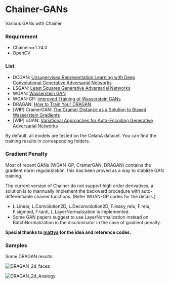 # Chainer-GANs

Various GANs with Chainer
### Requirement
* Chainer==1.24.0
* OpenCV

### List
* DCGAN: [Unsupervised Representation Learning with Deep Convolutional Generative Adversarial Networks](https://arxiv.org/abs/1511.06434)
* LSGAN: [Least Squares Generative Adversarial Networks](https://arxiv.org/abs/1611.04076)
* WGAN: [Wasserstein GAN](https://arxiv.org/abs/1701.07875)
* WGAN-GP: [Improved Training of Wasserstein GANs](https://arxiv.org/abs/1704.00028)
* DRAGAN: [How to Train Your DRAGAN](https://arxiv.org/abs/1705.07215)
* [WIP] CramerGAN: [The Cramer Distance as a Solution to Biased Wasserstein Gradients](https://arxiv.org/abs/1705.10743)
* [WIP] αGAN: [Variational Approaches for Auto-Encoding Generative Adversarial Networks](https://arxiv.org/abs/1706.04987)

By default, all models are tested on the CelabA dataset. You can find the training results in corresponding folders.

### Gradient Penalty

Most of recent GANs (WGAN-GP, CramerGAN, DRAGAN) contains the gradient norm regularization, this has been proved as a way to stablize GAN training.

The current version of Chainer do not support high order derivatives, a solution is to mannually implement the backward procedure with auto-differentiable chainer.functions. (Refer WGAN-GP codes for the details.)

* L.Linear, L.Convolution2D, L.Deconvolution2D, F.leaky_relu, F.relu, F.sigmoid, F.tanh, L.LayerNormalization is implemented.
* Some GAN papers suggest to use LayerNormalization instead on BatchNormalization in the discriminator in the case of gradient penalty.


**Special thanks to [mattya](https://github.com/mattya) for the idea and reference codes.**

### Samples

Some DRAGAN results:

![DRAGAN_2d_faces](https://raw.githubusercontent.com/Aixile/chainer-gan-experiments/master/dragan/results/2dcharafaces.jpg)

![DRAGAN_2d_Analogy](https://raw.githubusercontent.com/Aixile/chainer-gan-experiments/master/dragan/results/2dcharafaces_analogy.jpg)